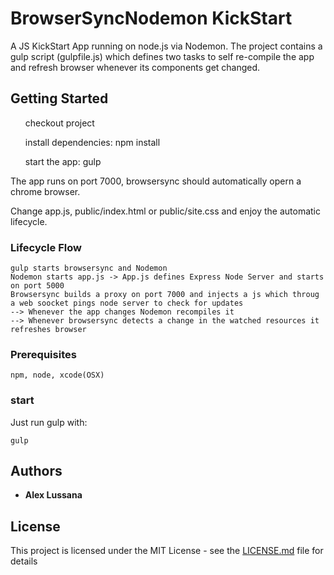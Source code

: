 # BrowserSyncNodemon KickStart

A JS KickStart App running on node.js via Nodemon. The project contains a gulp script (gulpfile.js) which defines two tasks to self re-compile the app and refresh browser whenever its components get changed.

## Getting Started

<ul>checkout project</ul>
<ul>install dependencies: npm install</ul>
<ul>start the app: gulp</ul>

The app runs on port 7000, browsersync should automatically opern a chrome browser.
 
Change app.js, public/index.html or public/site.css and enjoy the automatic lifecycle.

### Lifecycle Flow


```
gulp starts browsersync and Nodemon
Nodemon starts app.js -> App.js defines Express Node Server and starts on port 5000
Browsersync builds a proxy on port 7000 and injects a js which throug a web soocket pings node server to check for updates
--> Whenever the app changes Nodemon recompiles it
--> Whenever browsersync detects a change in the watched resources it refreshes browser 
```


### Prerequisites


```
npm, node, xcode(OSX)
```


### start

Just run gulp with: 


```
gulp
```

## Authors

* **Alex Lussana** 


## License

This project is licensed under the MIT License - see the [LICENSE.md](LICENSE.md) file for details


